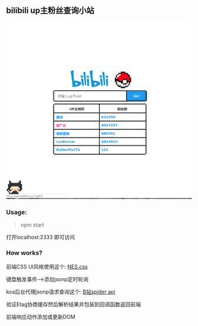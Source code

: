 ## bilibili up主粉丝查询小站

![screenshot](./public/img/bb2.png)
### Usage:
> npm start

打开localhost:2333 即可访问

### How works?
前端CSS UI风格使用这个: [NES.css](https://github.com/nostalgic-css/NES.css) 

键盘触发事件-->添加jsonp定时轮询

koa后台代理jsonp请求查询这个: [B站spider api](https://github.com/uupers/BiliSpider)

验证Etag协商缓存然后解析结果并包装到回调函数返回前端

前端响应动作添加或更新DOM